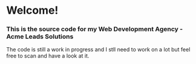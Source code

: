 <h1>Welcome!</h1>
<h3>This is the source code for my Web Development Agency - Acme Leads Solutions</h3>

<p>The code is still a work in progress and I stll need to work on a lot but feel free to scan and have a look at it.</p>

